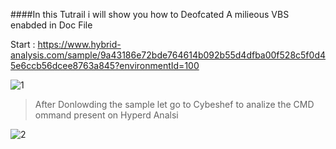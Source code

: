 
####In this Tutrail i will show you how to Deofcated A milieous VBS enabded in Doc File 

Start : https://www.hybrid-analysis.com/sample/9a43186e72bde764614b092b55d4dfba00f528c5f0d45e6ccb56dcee8763a845?environmentId=100 

![1](https://user-images.githubusercontent.com/29158503/60865490-d0fdcc80-a22e-11e9-8114-827ce5233897.png)


> After Donlowding the sample let go to Cybeshef to analize the CMD ommand present on Hyperd Analsi 

![2](https://user-images.githubusercontent.com/29158503/60865489-d0fdcc80-a22e-11e9-8a97-e358694714ee.png)

